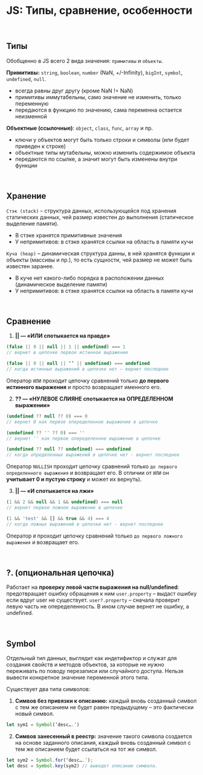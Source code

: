 # JS: Типы, сравнение, особенности

<br>

## Типы
Обобщенно в JS всего 2 вида значения: `примитивы` и `объекты`.  

__Примитивы:__ `string`, `boolean`, `number` (NaN, +/-Infinity), `bigInt`, `symbol`, `undefined`, `null`.
* всегда равны друг другу (кроме NaN != NaN)
* примитивы иммутабельны, само значение не изменить, только переменную
* передаются в функцию по значению, сама переменна остается неизменной

__Объектные (ссылочные)__: `object`, `class`, `func`, `array` и пр.
* ключи у объектов могут быть только строки и символы (или будет приведен к строке)
* объектные типы мутабельны, можно изменить содержимое объекта
* передаются по ссылке, а значит могут быть изменены внутри функции

<br>

## Хранение
`Стэк (stack)` – структура данных, использующейся под хранения статических данных, чей размер известен до выполнения (статическое выделение памяти).
* В стэке хранятся примитивные значения
* У непримитивов: в стэке хранятся ссылки на область в памяти кучи

`Куча (heap)` – динамическая структура данны, в ней хранятся функции и объекты (массивы и пр.), то есть сущности, чей размер не может быть известен заранее.  
* В куче нет какого-либо порядка в расположении данных (динамическое выделение памяти)
* У непримитивов: в стэке хранятся ссылки на область в памяти кучи

<br>

## Сравнение
1. __|| — «ИЛИ спотыкается на правде»__
```javascript
(false || 0 || null || 1 || undefined) === 1
// вернет в цепочке первое истинное выражение

(false || 0 || null || ‘’ || undefined) === undefined
// когда истинных выражений в цепочке нет – вернет последнее 
```
Оператор `ИЛИ` проходит цепочку сравнений только __до первого истинного выражения__ и просто возвращает именного его.

2. __?? — «НУЛЕВОЕ СЛИЯНЕ спотыкается на ОПРЕДЕЛЕННОМ выражении»__
```javascript
(undefined ?? null ?? 0) === 0
// вернет 0 как первое опеределенное выражение в цепочке

(undefined ?? '' ?? 0) === ''
// вернет '' как первое опеределенное выражение в цепочке

(undefined ?? null ?? undefined) === undefined
// когда определенных выражений в цепочке нет - вернет последнее 
```
Оператор `NULLISH` проходит цепочку сравнений только `до первого определенного выражения` и возвращает его. В отличии от `ИЛИ` он __учитывает 0 и пустую строку__ и может их вернуть).

3.  __|| — «И спотыкается на лжи»__
```javascript
(1 && 2 && null && 1 && undefined) === null
// вернет первое ложное выражение в цепочке

(1 && 'test' && [] && true && 4) === 4
// когда ложных выражений в цепочки нет - вернет последнее
```
Оператор `И` проходит цепочку сравнений только `до первого ложного выражения` и возвращает его.

<br>

## ?. (опциональная цепочка)
Работает на __проверку левой части выражения на null/undefined__: предотвращает ошибку обращения к ним
`user.property` – выдаст ошибку если вдруг user не существует.
`user?.property` – сначала проверит левую часть не опеределенность. В ином случае вернет не ошибку, а undefined.

<br>

## Symbol
Отдельный тип данных, выглядит как индетификтор и служат для создания свойств и методов объектов, за которые не нужно переживать по поводу перезаписи или случайного доступа. Нельзя вывести конкретное значение переменной этого типа.  

Существует два типа символов:  
1.  __Симвов без привязки к описанию:__ каждый вновь созданный символ с тем же описанием не будет равен предыдущему – это фактически новый символ.
```javascript
let sym1 = Symbol(‘desc….’)
```
2.  __Симвов занесенный в реестр:__ значение такого символа создается на основе заданного описания, каждый вновь созданный символ с тем же описанием будет ссылаться на тот же символ.
```javascript
let sym2 = Symbol.for(‘desc….’);
let desc = Symbol.key(sym2) // выведет описание символа.
```
